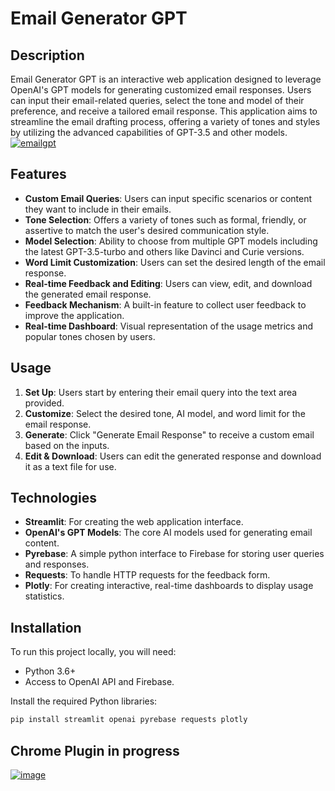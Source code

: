 # Email Generator GPT

## Description
Email Generator GPT is an interactive web application designed to leverage OpenAI's GPT models for generating customized email responses. Users can input their email-related queries, select the tone and model of their preference, and receive a tailored email response. This application aims to streamline the email drafting process, offering a variety of tones and styles by utilizing the advanced capabilities of GPT-3.5 and other models.
<a href="https://ibb.co/RTYfTGK"><img src="https://i.ibb.co/YBPmB4S/emailgpt.png" alt="emailgpt" border="0"></a>

## Features

- **Custom Email Queries**: Users can input specific scenarios or content they want to include in their emails.
- **Tone Selection**: Offers a variety of tones such as formal, friendly, or assertive to match the user's desired communication style.
- **Model Selection**: Ability to choose from multiple GPT models including the latest GPT-3.5-turbo and others like Davinci and Curie versions.
- **Word Limit Customization**: Users can set the desired length of the email response.
- **Real-time Feedback and Editing**: Users can view, edit, and download the generated email response.
- **Feedback Mechanism**: A built-in feature to collect user feedback to improve the application.
- **Real-time Dashboard**: Visual representation of the usage metrics and popular tones chosen by users.

## Usage

1. **Set Up**: Users start by entering their email query into the text area provided.
2. **Customize**: Select the desired tone, AI model, and word limit for the email response.
3. **Generate**: Click "Generate Email Response" to receive a custom email based on the inputs.
4. **Edit & Download**: Users can edit the generated response and download it as a text file for use.

## Technologies

- **Streamlit**: For creating the web application interface.
- **OpenAI's GPT Models**: The core AI models used for generating email content.
- **Pyrebase**: A simple python interface to Firebase for storing user queries and responses.
- **Requests**: To handle HTTP requests for the feedback form.
- **Plotly**: For creating interactive, real-time dashboards to display usage statistics.

## Installation

To run this project locally, you will need:

- Python 3.6+
- Access to OpenAI API and Firebase.

Install the required Python libraries:

```bash
pip install streamlit openai pyrebase requests plotly
```

## Chrome Plugin in progress
<a href="https://imgbb.com/"><img src="https://i.ibb.co/sj0Z0Lv/image.png" alt="image" border="0"></a>
